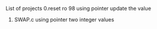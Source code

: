 List of projects
0.reset ro 98
using pointer update the value 
1. SWAP.c
using pointer two integer values 
